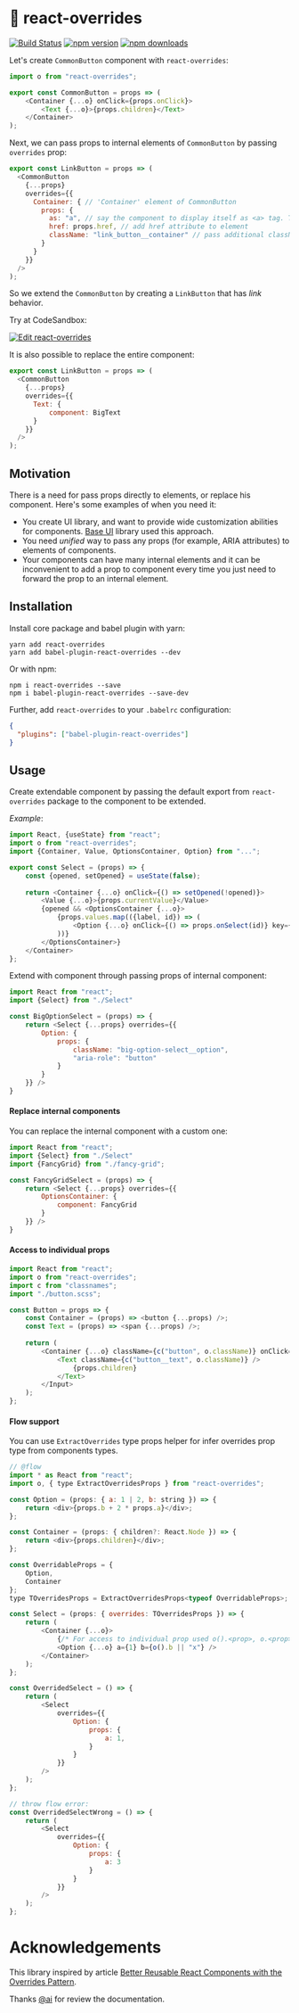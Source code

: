 # 🔮 react-overrides

[![Build Status](https://travis-ci.org/ilyalesik/react-overrides.svg?branch=master)](https://travis-ci.org/ilyalesik/react-overrides)
[![npm version](https://img.shields.io/npm/v/react-overrides.svg)](https://www.npmjs.com/package/react-overrides)
[![npm downloads](https://img.shields.io/npm/dt/react-overrides.svg)](https://www.npmjs.com/package/react-overrides)

Let's create `CommonButton` component with `react-overrides`:
```javascript
import o from "react-overrides";

export const CommonButton = props => (
    <Container {...o} onClick={props.onClick}>
        <Text {...o}>{props.children}</Text>
    </Container>
);
```

Next, we can pass props to internal elements of `CommonButton` by passing `overrides` prop:
```javascript
export const LinkButton = props => (
  <CommonButton
    {...props}
    overrides={{
      Container: { // 'Container' element of CommonButton
        props: {
          as: "a", // say the component to display itself as <a> tag. Typical for CSS-in-JS solutions.
          href: props.href, // add href attribute to element
          className: "link_button__container" // pass additional className to component
        }
      }
    }}
  />
);
```
So we extend the `CommonButton` by creating a `LinkButton` that has *link* behavior.

Try at CodeSandbox:

[![Edit react-overrides](https://codesandbox.io/static/img/play-codesandbox.svg)](https://codesandbox.io/s/n8m65940l)


It is also possible to replace the entire component:
```javascript
export const LinkButton = props => (
  <CommonButton
    {...props}
    overrides={{
      Text: {
          component: BigText
      }
    }}
  />
);
```


## Motivation

There is a need for pass props directly to elements, or replace his component. 
Here's some examples of when you need it:
* You create UI library, and want to provide wide customization abilities for components. [Base UI](https://baseui.design/) library used this approach.
* You need *unified* way to pass any props (for example, ARIA attributes) to elements of components. 
* Your components can have many internal elements and it can be inconvenient to add a prop to component every time you just need to forward the prop to an internal element.

## Installation

Install core package and babel plugin with yarn:

```
yarn add react-overrides
yarn add babel-plugin-react-overrides --dev
```

Or with npm:

```
npm i react-overrides --save
npm i babel-plugin-react-overrides --save-dev
```

Further, add `react-overrides` to your `.babelrc` configuration:
```json
{
  "plugins": ["babel-plugin-react-overrides"]
}
```

## Usage

Create extendable component by passing the default export 
from `react-overrides` package to the component to be extended. 

*Example*:

```javascript
import React, {useState} from "react";
import o from "react-overrides";
import {Container, Value, OptionsContainer, Option} from "...";

export const Select = (props) => {
    const {opened, setOpened} = useState(false);
    
    return <Container {...o} onClick={() => setOpened(!opened)}>
        <Value {...o}>{props.currentValue}</Value>
        {opened && <OptionsContainer {...o}>
            {props.values.map(({label, id}) => (
                <Option {...o} onClick={() => props.onSelect(id)} key={id}>{label}</Option>
            ))}
        </OptionsContainer>}
    </Container>
};
```

Extend with component through passing props of internal component:
```javascript
import React from "react";
import {Select} from "./Select"

const BigOptionSelect = (props) => {
    return <Select {...props} overrides={{
        Option: {
            props: {
                className: "big-option-select__option",
                "aria-role": "button"
            }
        }
    }} />
}
```

#### Replace internal components

You can replace the internal component with a custom one:
```javascript
import React from "react";
import {Select} from "./Select"
import {FancyGrid} from "./fancy-grid";

const FancyGridSelect = (props) => {
    return <Select {...props} overrides={{
        OptionsContainer: {
            component: FancyGrid
        }
    }} />
}
```

#### Access to individual props

```javascript
import React from "react";
import o from "react-overrides";
import c from "classnames";
import "./button.scss";

const Button = props => {
    const Container = (props) => <button {...props) />;
    const Text = (props) => <span {...props) />;
    
    return (
        <Container {...o} className={c("button", o.className)} onClick={props.onClick}>
            <Text className={c("button__text", o.className)} />
                {props.children}
            </Text>
        </Input>
    );
};
```

#### Flow support
You can use `ExtractOverrides` type props helper for infer overrides prop type from components types.
```javascript
// @flow
import * as React from "react";
import o, { type ExtractOverridesProps } from "react-overrides";

const Option = (props: { a: 1 | 2, b: string }) => {
    return <div>{props.b + 2 * props.a}</div>;
};

const Container = (props: { children?: React.Node }) => {
    return <div>{props.children}</div>;
};

const OverridableProps = {
    Option,
    Container
};
type TOverridesProps = ExtractOverridesProps<typeof OverridableProps>;

const Select = (props: { overrides: TOverridesProps }) => {
    return (
        <Container {...o}>
            {/* For access to individual prop used o().<prop>, o.<prop> throw Flow error */}
            <Option {...o} a={1} b={o().b || "x"} />
        </Container>
    );
};

const OverridedSelect = () => {
    return (
        <Select
            overrides={{
                Option: {
                    props: {
                        a: 1,
                    }
                }
            }}
        />
    );
};

// throw flow error:
const OverridedSelectWrong = () => {
    return (
        <Select
            overrides={{
                Option: {
                    props: {
                        a: 3
                    }
                }
            }}
        />
    );
};
```

# Acknowledgements
This library inspired by article 
[Better Reusable React Components with the Overrides Pattern](https://medium.com/@dschnr/better-reusable-react-components-with-the-overrides-pattern-9eca2339f646).

Thanks [@ai](https://github.com/ai) for review the documentation.
